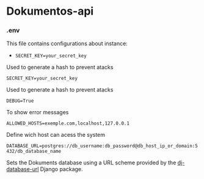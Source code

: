 # Dokumentos-api

### .env
This file contains configurations about instance:
- `SECRET_KEY=your_secret_key`

Used to generate a hash to prevent atacks

``
SECRET_KEY=your_secret_key
``

Used to generate a hash to prevent atacks

``
DEBUG=True
``

To show error messages

``
ALLOWED_HOSTS=exemple.com,localhost,127.0.0.1
``

Define wich host can acess the system

``
DATABASE_URL=postgres://db_username:db_password@db_host_ip_or_domain:5432/db_database_name
``

Sets the Dokuments database using a URL scheme provided by the [dj-database-url](https://github.com/kennethreitz/dj-database-url) Django package.
